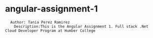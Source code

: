 # angular-assignment-1


<div class="snippet-clipboard-content notranslate position-relative overflow-auto"><pre class="notranslate">
  <code>Author: Tania Perez Ramirez
    Description:This is the Angular Assignment 1. Full stack .Net Cloud Developer Program at Humber College
</code></pre></div>
